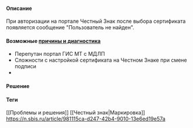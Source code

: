 #### Описание
При авторизации на портале Честный Знак после выбора сертификата появляется сообщение "Пользователь не найден".
#### Возможные [причины и диагностика](https://n.sbis.ru/article/981115ca-d247-42b4-9010-13e6ed19e57a)
- Перепутан портал ГИС МТ с МДЛП
- Сложности с настройкой сертификата на Честном Знаке при смене подписи
- 
#### Решение


#### Теги
[[Проблемы и решения]]
[[Честный знак|Маркировка]]
https://n.sbis.ru/article/981115ca-d247-42b4-9010-13e6ed19e57a